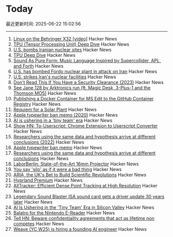 # Today

最近更新时间: 2025-06-22 15:02:56

--- 
1. [Linux on the Behringer X32 [video]](https://www.youtube.com/watch?v=6CfLC5xVy90) Hacker News
2. [TPU (Tensor Processing Unit) Deep Dive](https://henryhmko.github.io/posts/tpu/tpu.html) Hacker News
3. [U.S. bombs Iranian nuclear sites](https://www.bbc.co.uk/news/live/ckg3rzj8emjt) Hacker News
4. [TPU Deep Dive](https://henryhmko.github.io/posts/tpu/tpu.html) Hacker News
5. [Sound As Pure Form: Music Language Inspired by Supercollider, APL, and Forth](https://github.com/lfnoise/sapf) Hacker News
6. [U.S. has bombed Fordo nuclear plant in attack on Iran](https://www.bbc.co.uk/news/live/ckg3rzj8emjt) Hacker News
7. [U.S. strikes Iran's nuclear facilities](https://www.axios.com/2025/06/21/us-strike-iran-nuclear-israel-trump) Hacker News
8. [Don't Read This If You Have a Security Clearance (2023)](https://www.theatlantic.com/ideas/archive/2023/05/leaked-documents-security-clearance-defense/674031/) Hacker News
9. [See Jane 128 by Arktronics run (ft. Magic Desk, 3-Plus-1 and the Thomson MO5)](http://oldvcr.blogspot.com/2025/06/see-jane-128-by-arktronics-run.html) Hacker News
10. [Publishing a Docker Container for MS Edit to the GitHub Container Registry](https://til.simonwillison.net/github/container-registry) Hacker News
11. [Requiem for a Solar Plant](https://7goldfish.com/articles/Requiem_for_a_solar_plant.php) Hacker News
12. [Apple typewriter ban memo (2020)](http://writingball.blogspot.com/2020/02/the-infamous-apple-typewriter-memo-is.html) Hacker News
13. [AI is ushering in a 'tiny team' era](https://www.bloomberg.com/news/articles/2025-06-20/ai-is-ushering-in-the-tiny-team-era-in-silicon-valley) Hacker News
14. [Show HN: To-Userscript: Chrome Extension to Userscript Converter](https://github.com/Explosion-Scratch/to-userscript) Hacker News
15. [Researchers using the same data and hypothesis arrive at different conclusions (2022)](https://www.pnas.org/doi/10.1073/pnas.2203150119) Hacker News
16. [Apple typewriter ban memo](http://writingball.blogspot.com/2020/02/the-infamous-apple-typewriter-memo-is.html) Hacker News
17. [Researchers using the same data and hypothesis arrive at different conclusions](https://www.pnas.org/doi/10.1073/pnas.2203150119) Hacker News
18. [LaborBerlin: State-of-the-Art 16mm Projector](https://www.filmlabs.org/wiki/en/meetings_projects/spectral/laborberlin16mmprojector/start) Hacker News
19. [You say 'silo' as if it were a bad thing](https://hollisrobbinsanecdotal.substack.com/p/you-say-silo-as-if-it-were-a-bad) Hacker News
20. [ARIA, the UK's Bet to Build Scientific Revolutions](https://www.asimov.press/p/aria) Hacker News
21. [Hyprland Premium](https://account.hypr.land/pricing) Hacker News
22. [AllTracker: Efficient Dense Point Tracking at High Resolution](https://alltracker.github.io/) Hacker News
23. [Legendary Sound Blaster ISA sound card gets a driver update 30 years later](https://www.tomshardware.com/pc-components/sound-cards/legendary-sound-blaster-isa-sound-card-gets-a-driver-update-30-years-later-patch-squashes-first-bug-report-after-25-years) Hacker News
24. [AI Is Ushering in the 'Tiny Team' Era in Silicon Valley](https://www.bloomberg.com/news/articles/2025-06-20/ai-is-ushering-in-the-tiny-team-era-in-silicon-valley) Hacker News
25. [Balatro for the Nintendo E-Reader](https://mattgreer.dev/blog/balatro-for-the-nintendo-ereader/) Hacker News
26. [Tell HN: Beware confidentiality agreements that act as lifetime non competes](https://news.ycombinator.com/item?id=44338562) Hacker News
27. [Weave (YC W25) is hiring a founding AI engineer](https://www.ycombinator.com/companies/weave-3/jobs/SqFnIFE-founding-ai-engineer) Hacker News
